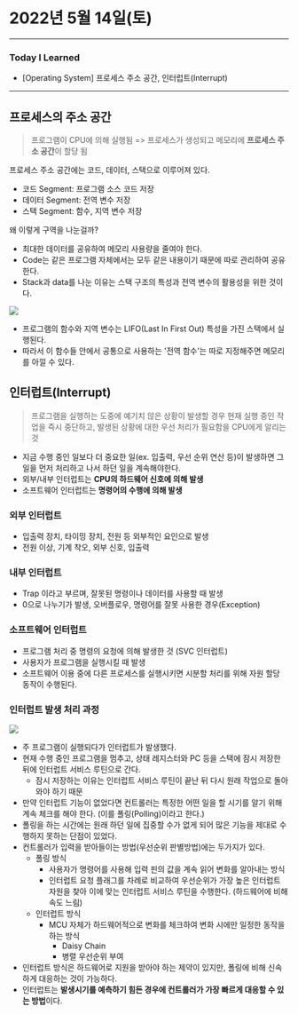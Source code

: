 # 2022년 5월 14일(토)

---

### Today I Learned

- [Operating System] 프로세스 주소 공간, 인터럽트(Interrupt)

---

## 프로세스의 주소 공간

> 프로그램이 CPU에 의해 실행됨 => 프로세스가 생성되고 메모리에 **프로세스 주소 공간**이 할당 됨

프로세스 주소 공간에는 코드, 데이터, 스택으로 이루어져 있다.

- 코드 Segment: 프로그램 소스 코드 저장 
- 데이터 Segment: 전역 변수 저장 
- 스택 Segment: 함수, 지역 변수 저장 

왜 이렇게 구역을 나눈걸까?

- 최대한 데이터를 공유하여 메모리 사용량을 줄여야 한다.
- Code는 같은 프로그램 자체에서는 모두 같은 내용이기 때문에 따로 관리하여 공유한다.
- Stack과 data를 나눈 이유는 스택 구조의 특성과 전역 변수의 활용성을 위한 것이다.

![](https://t1.daumcdn.net/cfile/tistory/2174013858F1BED70A)

- 프로그램의 함수와 지역 변수는 LIFO(Last In First Out) 특성을 가진 스택에서 실행된다.
- 따라서 이 함수들 안에서 공통으로 사용하는 '전역 함수'는 따로 지정해주면 메모리를 아낄 수 있다.

## 인터럽트(Interrupt)

> 프로그램을 실행하는 도중에 예기치 않은 상황이 발생할 경우 현재 실행 중인 작업을 즉시 중단하고, 발생된 상황에 대한 우선 처리가 필요함을 CPU에게 알리는 것

- 지금 수행 중인 일보다 더 중요한 일(ex. 입출력, 우선 순위 연산 등)이 발생하면 그 일을 먼저 처리하고 나서 하던 일을 계속해야한다.
- 외부/내부 인터럽트는 **CPU의 하드웨어 신호에 의해 발생**
- 소프트웨어 인터럽트는 **명령어의 수행에 의해 발생**

### 외부 인터럽트

- 입출력 장치, 타이밍 장치, 전원 등 외부적인 요인으로 발생 
- 전원 이상, 기계 착오, 외부 신호, 입출력

### 내부 인터럽트

- Trap 이라고 부르며, 잘못된 명령이나 데이터를 사용할 때 발생 
- 0으로 나누기가 발생, 오버플로우, 명령어를 잘못 사용한 경우(Exception)

### 소프트웨어 인터럽트

- 프로그램 처리 중 명령의 요청에 의해 발생한 것 (SVC 인터럽트)
- 사용자가 프로그램을 실행시킬 때 발생
- 소프트웨어 이용 중에 다른 프로세스를 실행시키면 시분할 처리를 위해 자원 할당 동작이 수행된다.

### 인터럽트 발생 처리 과정

![](https://mblogthumb-phinf.pstatic.net/20160310_124/scw0531_14575366291105WjS7_PNG/ERTRTETRE.png?type=w2)

- 주 프로그램이 실행되다가 인터럽트가 발생했다.
- 현재 수행 중인 프로그램을 멈추고, 상태 레지스터와 PC 등을 스택에 잠시 저장한 뒤에 인터럽트 서비스 루틴으로 간다. 
  - 잠시 저장하는 이유는 인터럽트 서비스 루틴이 끝난 뒤 다시 원래 작업으로 돌아와야 하기 때문
- 만약 인터럽트 기능이 없었다면 컨트롤러는 특정한 어떤 일을 할 시기를 알기 위해 계속 체크를 해야 한다. (이를 폴링(Polling)이라고 한다.)
- 폴링을 하는 시간에는 원래 하던 일에 집중할 수가 없게 되어 많은 기능을 제대로 수행하지 못하는 단점이 있었다.
- 컨트롤러가 입력을 받아들이는 방법(우선순위 판별방법)에는 두가지가 있다.
  - 폴링 방식
    - 사용자가 명령어를 사용해 입력 핀의 값을 계속 읽어 변화를 알아내는 방식 
    - 인터럽트 요청 플래그를 차례로 비교하여 우선순위가 가장 높은 인터럽트 자원을 찾아 이에 맞는 인터럽트 서비스 루틴을 수행한다. (하드웨어에 비해 속도 느림)
  - 인터럽트 방식 
    - MCU 자체가 하드웨어적으로 변화를 체크하여 변화 시에만 일정한 동작을 하는 방식 
      - Daisy Chain
      - 병렬 우선순위 부여 
- 인터럽트 방식은 하드웨어로 지원을 받아야 하는 제약이 있지만, 폴링에 비해 신속하게 대응하는 것이 가능하다. 
- 인터럽트는 **발생시기를 예측하기 힘든 경우에 컨트롤러가 가장 빠르게 대응할 수 있는 방법**이다.

